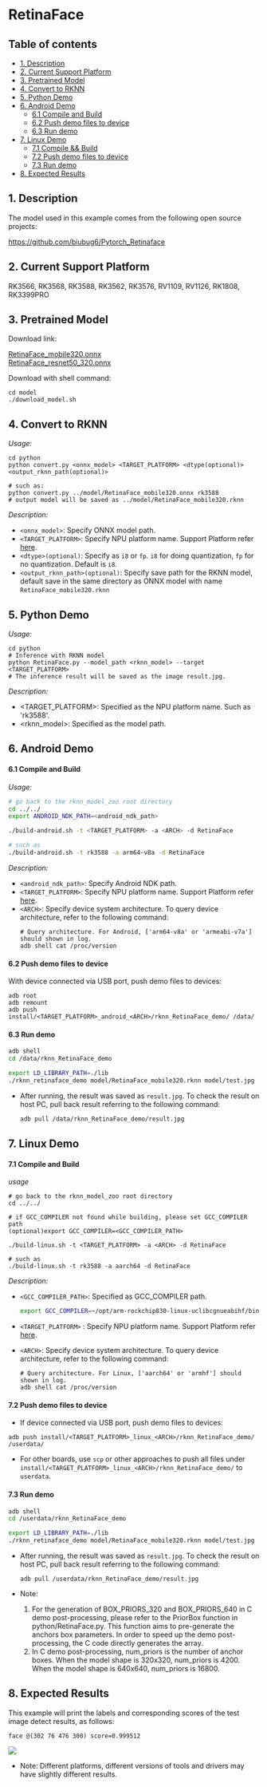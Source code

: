 # RetinaFace

## Table of contents

- [1. Description](#1-description)
- [2. Current Support Platform](#2-current-support-platform)
- [3. Pretrained Model](#3-pretrained-model)
- [4. Convert to RKNN](#4-convert-to-rknn)
- [5. Python Demo](#5-python-demo)
- [6. Android Demo](#6-android-demo)
  - [6.1 Compile and Build](#61-compile-and-build)
  - [6.2 Push demo files to device](#62-push-demo-files-to-device)
  - [6.3 Run demo](#63-run-demo)
- [7. Linux Demo](#7-linux-demo)
  - [7.1 Compile \&\& Build](#71-compile-and-build)
  - [7.2 Push demo files to device](#72-push-demo-files-to-device)
  - [7.3 Run demo](#73-run-demo)
- [8. Expected Results](#8-expected-results)



## 1. Description

The model used in this example comes from the following open source projects:  

https://github.com/biubug6/Pytorch_Retinaface



## 2. Current Support Platform

RK3566, RK3568, RK3588, RK3562, RK3576, RV1109, RV1126, RK1808, RK3399PRO



## 3. Pretrained Model

Download link: 

[RetinaFace_mobile320.onnx](https://ftrg.zbox.filez.com/v2/delivery/data/95f00b0fc900458ba134f8b180b3f7a1/examples/RetinaFace/RetinaFace_mobile320.onnx)<br />[RetinaFace_resnet50_320.onnx](https://ftrg.zbox.filez.com/v2/delivery/data/95f00b0fc900458ba134f8b180b3f7a1/examples/RetinaFace/RetinaFace_resnet50_320.onnx)

Download with shell command:

```
cd model
./download_model.sh
```



## 4. Convert to RKNN

*Usage:*

```shell
cd python
python convert.py <onnx_model> <TARGET_PLATFORM> <dtype(optional)> <output_rknn_path(optional)>

# such as: 
python convert.py ../model/RetinaFace_mobile320.onnx rk3588
# output model will be saved as ../model/RetinaFace_mobile320.rknn
```

*Description:*

- `<onnx_model>`: Specify ONNX model path.
- `<TARGET_PLATFORM>`: Specify NPU platform name. Support Platform refer [here](#2-current-support-platform).
- `<dtype>(optional)`: Specify as `i8` or `fp`. `i8` for doing quantization, `fp` for no quantization. Default is `i8`.
- `<output_rknn_path>(optional)`: Specify save path for the RKNN model, default save in the same directory as ONNX model with name `RetinaFace_mobile320.rknn`



## 5. Python Demo

*Usage:*

```shell
cd python
# Inference with RKNN model
python RetinaFace.py --model_path <rknn_model> --target <TARGET_PLATFORM>
# The inference result will be saved as the image result.jpg.
```
*Description:*
- <TARGET_PLATFORM>: Specified as the NPU platform name. Such as 'rk3588'.
- <rknn_model>: Specified as the model path.



## 6. Android Demo

#### 6.1 Compile and Build

*Usage:*

```sh
# go back to the rknn_model_zoo root directory
cd ../../
export ANDROID_NDK_PATH=<android_ndk_path>

./build-android.sh -t <TARGET_PLATFORM> -a <ARCH> -d RetinaFace

# such as 
./build-android.sh -t rk3588 -a arm64-v8a -d RetinaFace
```

*Description:*
- `<android_ndk_path>`: Specify Android NDK path.
- `<TARGET_PLATFORM>`: Specify NPU platform name. Support Platform refer [here](#2-current-support-platform).
- `<ARCH>`: Specify device system architecture. To query device architecture, refer to the following command:
	```shell
	# Query architecture. For Android, ['arm64-v8a' or 'armeabi-v7a'] should shown in log.
	adb shell cat /proc/version
	```

#### 6.2 Push demo files to device

With device connected via USB port, push demo files to devices:

```shell
adb root
adb remount
adb push install/<TARGET_PLATFORM>_android_<ARCH>/rknn_RetinaFace_demo/ /data/
```

#### 6.3 Run demo

```sh
adb shell
cd /data/rknn_RetinaFace_demo

export LD_LIBRARY_PATH=./lib
./rknn_retinaface_demo model/RetinaFace_mobile320.rknn model/test.jpg
```

- After running, the result was saved as `result.jpg`. To check the result on host PC, pull back result referring to the following command: 

  ```sh
  adb pull /data/rknn_RetinaFace_demo/result.jpg
  ```



## 7. Linux Demo

#### 7.1 Compile and Build

*usage*

```shell
# go back to the rknn_model_zoo root directory
cd ../../

# if GCC_COMPILER not found while building, please set GCC_COMPILER path
(optional)export GCC_COMPILER=<GCC_COMPILER_PATH>

./build-linux.sh -t <TARGET_PLATFORM> -a <ARCH> -d RetinaFace

# such as 
./build-linux.sh -t rk3588 -a aarch64 -d RetinaFace
```

*Description:*

- `<GCC_COMPILER_PATH>`: Specified as GCC_COMPILER path.
    ```sh
    export GCC_COMPILER=~/opt/arm-rockchip830-linux-uclibcgnueabihf/bin/arm-rockchip830-linux-uclibcgnueabihf
    ```
- `<TARGET_PLATFORM>` : Specify NPU platform name. Support Platform refer [here](#2-current-support-platform).
- `<ARCH>`: Specify device system architecture. To query device architecture, refer to the following command: 
  
  ```shell
  # Query architecture. For Linux, ['aarch64' or 'armhf'] should shown in log.
  adb shell cat /proc/version
  ```

#### 7.2 Push demo files to device

- If device connected via USB port, push demo files to devices:

```shell
adb push install/<TARGET_PLATFORM>_linux_<ARCH>/rknn_RetinaFace_demo/ /userdata/
```

- For other boards, use `scp` or other approaches to push all files under `install/<TARGET_PLATFORM>_linux_<ARCH>/rknn_RetinaFace_demo/` to `userdata`.

#### 7.3 Run demo

```sh
adb shell
cd /userdata/rknn_RetinaFace_demo

export LD_LIBRARY_PATH=./lib
./rknn_retinaface_demo model/RetinaFace_mobile320.rknn model/test.jpg
```

- After running, the result was saved as `result.jpg`. To check the result on host PC, pull back result referring to the following command: 

  ```
  adb pull /userdata/rknn_RetinaFace_demo/result.jpg
  ```

- Note: 
  1. For the generation of BOX_PRIORS_320 and BOX_PRIORS_640 in C demo post-processing, please refer to the PriorBox function in python/RetinaFace.py. This function aims to pre-generate the anchors box parameters. In order to speed up the demo post-processing, the C code directly generates the array.
  2. In C demo post-processing, num_priors is the number of anchor boxes. When the model shape is 320x320, num_priors is 4200. When the model shape is 640x640, num_priors is 16800.



## 8. Expected Results

This example will print the labels and corresponding scores of the test image detect results, as follows:
```
face @(302 76 476 300) score=0.999512
```
<img src="python/result.jpg">


- Note: Different platforms, different versions of tools and drivers may have slightly different results.